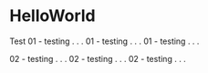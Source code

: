 # HelloWorld
Test 
01 - testing . . .
01 - testing . . .
01 - testing . . .

02 - testing . . .
02 - testing . . .
02 - testing . . .